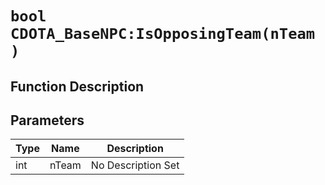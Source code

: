 # `bool CDOTA_BaseNPC:IsOpposingTeam(nTeam )`
## Function Description

## Parameters
Type|Name|Description
--|--|--
int|nTeam|No Description Set
